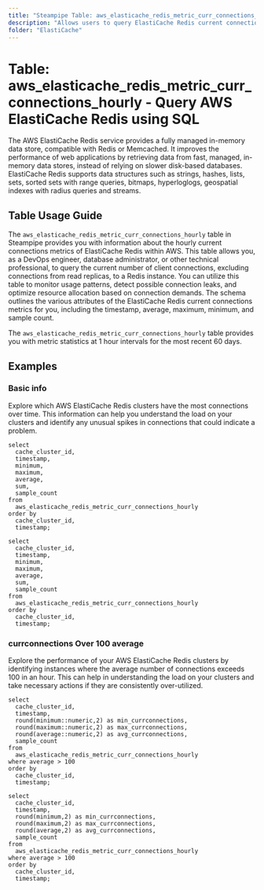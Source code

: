 ```yaml
---
title: "Steampipe Table: aws_elasticache_redis_metric_curr_connections_hourly - Query AWS ElastiCache Redis using SQL"
description: "Allows users to query ElastiCache Redis current connections metrics on an hourly basis."
folder: "ElastiCache"
---
```


# Table: aws_elasticache_redis_metric_curr_connections_hourly - Query AWS ElastiCache Redis using SQL

The AWS ElastiCache Redis service provides a fully managed in-memory data store, compatible with Redis or Memcached. It improves the performance of web applications by retrieving data from fast, managed, in-memory data stores, instead of relying on slower disk-based databases. ElastiCache Redis supports data structures such as strings, hashes, lists, sets, sorted sets with range queries, bitmaps, hyperloglogs, geospatial indexes with radius queries and streams.

## Table Usage Guide

The `aws_elasticache_redis_metric_curr_connections_hourly` table in Steampipe provides you with information about the hourly current connections metrics of ElastiCache Redis within AWS. This table allows you, as a DevOps engineer, database administrator, or other technical professional, to query the current number of client connections, excluding connections from read replicas, to a Redis instance. You can utilize this table to monitor usage patterns, detect possible connection leaks, and optimize resource allocation based on connection demands. The schema outlines the various attributes of the ElastiCache Redis current connections metrics for you, including the timestamp, average, maximum, minimum, and sample count.

The `aws_elasticache_redis_metric_curr_connections_hourly` table provides you with metric statistics at 1 hour intervals for the most recent 60 days.

## Examples

### Basic info
Explore which AWS ElastiCache Redis clusters have the most connections over time. This information can help you understand the load on your clusters and identify any unusual spikes in connections that could indicate a problem.

```sql+postgres
select
  cache_cluster_id,
  timestamp,
  minimum,
  maximum,
  average,
  sum,
  sample_count
from
  aws_elasticache_redis_metric_curr_connections_hourly
order by
  cache_cluster_id,
  timestamp;
```

```sql+sqlite
select
  cache_cluster_id,
  timestamp,
  minimum,
  maximum,
  average,
  sum,
  sample_count
from
  aws_elasticache_redis_metric_curr_connections_hourly
order by
  cache_cluster_id,
  timestamp;
```

### currconnections Over 100 average
Explore the performance of your AWS ElastiCache Redis clusters by identifying instances where the average number of connections exceeds 100 in an hour. This can help in understanding the load on your clusters and take necessary actions if they are consistently over-utilized.

```sql+postgres
select
  cache_cluster_id,
  timestamp,
  round(minimum::numeric,2) as min_currconnections,
  round(maximum::numeric,2) as max_currconnections,
  round(average::numeric,2) as avg_currconnections,
  sample_count
from
  aws_elasticache_redis_metric_curr_connections_hourly
where average > 100
order by
  cache_cluster_id,
  timestamp;
```

```sql+sqlite
select
  cache_cluster_id,
  timestamp,
  round(minimum,2) as min_currconnections,
  round(maximum,2) as max_currconnections,
  round(average,2) as avg_currconnections,
  sample_count
from
  aws_elasticache_redis_metric_curr_connections_hourly
where average > 100
order by
  cache_cluster_id,
  timestamp;
```